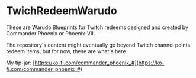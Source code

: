 # TwichRedeemWarudo
These are Warudo Blueprints for Twitch redeems designed and created by Commander Phoenix or Phoenix-VII.

The repository's content might eventually go beyond Twitch channel points redeem items, but for now, these are what's here.

My tip-jar: [https://ko-fi.com/commander_phoenix_#](https://ko-fi.com/commander_phoenix_#)
